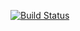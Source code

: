 [![Build Status](https://travis-ci.com/CJSFF996/frost.svg?branch=master)](https://travis-ci.com/CJSFF996/frost.svg?branch=master)

